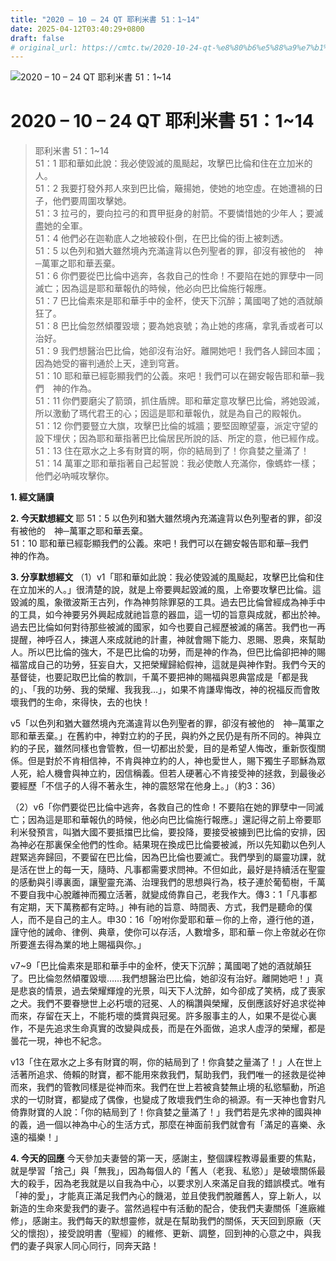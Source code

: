 ```yaml
---
title: "2020 – 10 – 24 QT 耶利米書 51：1~14"
date: 2025-04-12T03:40:29+0800
draft: false
# original_url: https://cmtc.tw/2020-10-24-qt-%e8%80%b6%e5%88%a9%e7%b1%b3%e6%9b%b8-51%ef%bc%9a114
---
```


![2020 – 10 – 24 QT 耶利米書 51：1\~14](/images/qt.jpg   "2020 – 10 – 24 QT 耶利米書 51：1\~14")

# 2020 – 10 – 24 QT 耶利米書 51：1\~14

> 耶利米書 51：1\~14  
> 51：1 耶和華如此說：我必使毀滅的風颳起，攻擊巴比倫和住在立加米的人。  
> 51：2 我要打發外邦人來到巴比倫，簸揚她，使她的地空虛。在她遭禍的日子，他們要周圍攻擊她。  
> 51：3 拉弓的，要向拉弓的和貫甲挺身的射箭。不要憐惜她的少年人；要滅盡她的全軍。  
> 51：4 他們必在迦勒底人之地被殺仆倒，在巴比倫的街上被刺透。  
> 51：5 以色列和猶大雖然境內充滿違背以色列聖者的罪，卻沒有被他的　神─萬軍之耶和華丟棄。  
> 51：6 你們要從巴比倫中逃奔，各救自己的性命！不要陷在她的罪孽中一同滅亡；因為這是耶和華報仇的時候，他必向巴比倫施行報應。  
> 51：7 巴比倫素來是耶和華手中的金杯，使天下沉醉；萬國喝了她的酒就顛狂了。  
> 51：8 巴比倫忽然傾覆毀壞；要為她哀號；為止她的疼痛，拿乳香或者可以治好。  
> 51：9 我們想醫治巴比倫，她卻沒有治好。離開她吧！我們各人歸回本國；因為她受的審判通於上天，達到穹蒼。  
> 51：10 耶和華已經彰顯我們的公義。來吧！我們可以在錫安報告耶和華─我們　神的作為。  
> 51：11 你們要磨尖了箭頭，抓住盾牌。耶和華定意攻擊巴比倫，將她毀滅，所以激動了瑪代君王的心；因這是耶和華報仇，就是為自己的殿報仇。  
> 51：12 你們要豎立大旗，攻擊巴比倫的城牆；要堅固瞭望臺，派定守望的設下埋伏；因為耶和華指著巴比倫居民所說的話、所定的意，他已經作成。  
> 51：13 住在眾水之上多有財寶的啊，你的結局到了！你貪婪之量滿了！  
> 51：14 萬軍之耶和華指著自己起誓說：我必使敵人充滿你，像螞蚱一樣；他們必吶喊攻擊你。

**1. 經文誦讀**

**2.  今天默想經文**
耶 51：5 以色列和猶大雖然境內充滿違背以色列聖者的罪，卻沒有被他的　神─萬軍之耶和華丟棄。  
51：10 耶和華已經彰顯我們的公義。來吧！我們可以在錫安報告耶和華─我們　神的作為。

**3. 分享默想經文**
（1）v1「耶和華如此說：我必使毀滅的風颳起，攻擊巴比倫和住在立加米的人。」很清楚的說，就是上帝要興起毀滅的風，上帝要攻擊巴比倫。這毀滅的風，象徵波斯王古列，作為神剪除罪惡的工具。過去巴比倫曾經成為神手中的工具，如今神要另外興起成就祂旨意的器皿，這一切的旨意與成就，都出於神。過去巴比倫如何對待那些被滅的國家，如今也要自己經歷被滅的痛苦。我們也一再提醒，神呼召人，揀選人來成就祂的計畫，神就會賜下能力、恩賜、恩典，來幫助人。所以巴比倫的強大，不是巴比倫的功勞，而是神的作為，但巴比倫卻把神的賜福當成自己的功勞，狂妄自大，又把榮耀歸給假神，這就是與神作對。我們今天的基督徒，也要記取巴比倫的教訓，千萬不要把神的賜福與恩典當成是「都是我的」、「我的功勞、我的榮耀、我我我…」，如果不肯謙卑悔改，神的祝福反而會敗壞我們的生命，來得快，去的也快！

v5「以色列和猶大雖然境內充滿違背以色列聖者的罪，卻沒有被他的　神─萬軍之耶和華丟棄。」在舊約中，神對立約的子民，與約外之民仍是有所不同的。神與立約的子民，雖然同樣也會管教，但一切都出於愛，目的是希望人悔改，重新恢復關係。但是對於不肯相信神，不肯與神立約的人，神也愛世人，賜下獨生子耶穌為眾人死，給人機會與神立約，因信稱義。但若人硬著心不肯接受神的拯救，到最後必要經歷「不信子的人得不著永生，神的震怒常在他身上。」（約3：36）

（2）v6「你們要從巴比倫中逃奔，各救自己的性命！不要陷在她的罪孽中一同滅亡；因為這是耶和華報仇的時候，他必向巴比倫施行報應。」還記得之前上帝要耶利米發預言，叫猶大國不要抵擋巴比倫，要投降，要接受被擄到巴比倫的安排，因為神必在那裏保全他們的性命。結果現在換成巴比倫要被滅，所以先知勸以色列人趕緊逃奔歸回，不要留在巴比倫，因為巴比倫也要滅亡。我們學到的屬靈功課，就是活在世上的每一天，隨時、凡事都需要求問神。不但如此，最好是持續活在聖靈的感動與引導裏面，讓聖靈充滿、治理我們的思想與行為，枝子連於葡萄樹，千萬不要自我中心脫離神而獨立活著，就變成倚靠自己，老我作大。傳3：1「凡事都有定期，天下萬務都有定時。」神有祂的旨意、時間表、方式，我們是聽命的僕人，而不是自己的主人。申30：16「吩咐你愛耶和華－你的上帝，遵行他的道，謹守他的誡命、律例、典章，使你可以存活，人數增多，耶和華－你上帝就必在你所要進去得為業的地上賜福與你。」

v7\~9「巴比倫素來是耶和華手中的金杯，使天下沉醉；萬國喝了她的酒就顛狂了。巴比倫忽然傾覆毀壞……我們想醫治巴比倫，她卻沒有治好。離開她吧！」真是悲哀的情景，過去榮耀輝煌的光景，叫天下人沈醉，如今卻成了笑柄，成了喪家之犬。我們不要眷戀世上必朽壞的冠冕、人的稱讚與榮耀，反倒應該好好追求從神而來，存留在天上，不能朽壞的獎賞與冠冕。許多服事主的人，如果不是從心裏作，不是先追求生命真實的改變與成長，而是在外面做，追求人虛浮的榮耀，都是曇花一現，神也不紀念。

v13「住在眾水之上多有財寶的啊，你的結局到了！你貪婪之量滿了！」人在世上活著所追求、倚賴的財寶，都不能用來救我們，幫助我們，我們唯一的拯救是從神而來，我們的管教同樣是從神而來。我們在世上若被貪婪無止境的私慾驅動，所追求的一切財寶，都變成了偶像，也變成了敗壞我們生命的禍源。有一天神也會對凡倚靠財寶的人說：「你的結局到了！你貪婪之量滿了！」我們若是先求神的國與神的義，過一個以神為中心的生活方式，那麼在神面前我們就會有「滿足的喜樂、永遠的福樂！」

**4. 今天的回應**
今天參加夫妻營的第一天，感謝主，整個課程教導最重要的焦點，就是學習「捨己」與「無我」，因為每個人的「舊人（老我、私慾）」是破壞關係最大的殺手，因為老我就是以自我為中心，以要求別人來滿足自我的錯誤模式。唯有「神的愛」，才能真正滿足我們內心的饑渴，並且使我們脫離舊人，穿上新人，以新造的生命來愛我們的妻子。當然過程中有活動的配合，使我們夫妻關係「進廠維修」，感謝主。我們每天的默想靈修，就是在幫助我們的關係，天天回到原廠（天父的懷抱），接受說明書（聖經）的維修、更新、調整，回到神的心意之中，與我們的妻子與家人同心同行，同奔天路！
